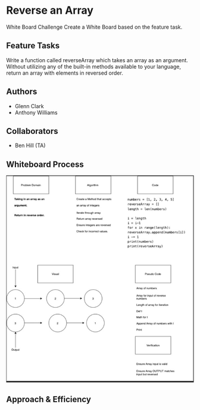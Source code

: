 # Reverse an Array
<!-- Description of the challenge -->
White Board Challenge
Create a White Board based on the feature task.

## Feature Tasks
Write a function called reverseArray which takes an array as an argument. Without utilizing any of the built-in methods available to your language, return an array with elements in reversed order.

## Authors
- Glenn Clark
- Anthony Williams

## Collaborators
- Ben Hill (TA)

## Whiteboard Process
<!-- Embedded whiteboard image -->
![image](../python-challenge-01/array-reverse.jpg)

## Approach & Efficiency
<!-- What approach did you take? Discuss Why. What is the Big O space/time for this approach? -->
